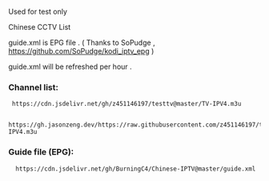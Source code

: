 Used for test only

Chinese CCTV List

   guide.xml is EPG file . ( Thanks to SoPudge , https://github.com/SoPudge/kodi_iptv_epg )

guide.xml will be refreshed per hour .

### Channel list:
     https://cdn.jsdelivr.net/gh/z451146197/testtv@master/TV-IPV4.m3u
     
     https://gh.jasonzeng.dev/https://raw.githubusercontent.com/z451146197/testtv/master/TV-IPV4.m3u
### Guide file (EPG):
      https://cdn.jsdelivr.net/gh/BurningC4/Chinese-IPTV@master/guide.xml
